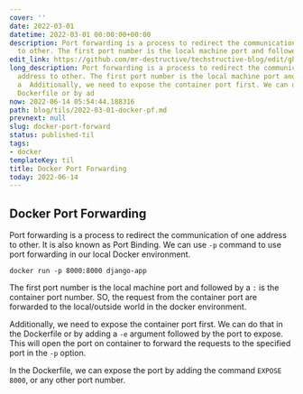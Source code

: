 ```yaml
---
cover: ''
date: 2022-03-01
datetime: 2022-03-01 00:00:00+00:00
description: Port forwarding is a process to redirect the communication of one address
  to other. The first port number is the local machine port and followed by a  Additiona
edit_link: https://github.com/mr-destructive/techstructive-blog/edit/gh-pages/blog/tils/2022-03-01-docker-pf.md
long_description: Port forwarding is a process to redirect the communication of one
  address to other. The first port number is the local machine port and followed by
  a  Additionally, we need to expose the container port first. We can do that in the
  Dockerfile or by ad
now: 2022-06-14 05:54:44.188316
path: blog/tils/2022-03-01-docker-pf.md
prevnext: null
slug: docker-port-forward
status: published-til
tags:
- docker
templateKey: til
title: Docker Port Forwarding
today: 2022-06-14
---
```


## Docker Port Forwarding

Port forwarding is a process to redirect the communication of one address to other. 
It is also known as Port Binding. 
We can use `-p` command to use port forwarding in our local Docker environment.

```
docker run -p 8000:8000 django-app
```

The first port number is the local machine port and followed by a `:` is the container port number.
SO, the request from the container port are forwarded to the local/outside world in the docker environment.

Additionally, we need to expose the container port first. We can do that in the Dockerfile or by adding a `-e` argument followed by the port to expose. This will open the port on container to forward the requests to the specified port in the `-p` option.

In the Dockerfile, we can expose the port by adding the command `EXPOSE 8000`, or any other port number.